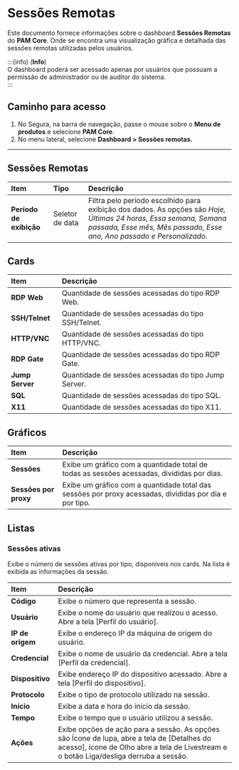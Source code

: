 # Sessões Remotas

Este documento fornece informações sobre o dashboard **Sessões Remotas** do **PAM Core**. Onde se encontra uma visualização gráfica e detalhada das sessões remotas utilizadas pelos usuários.

:::(info) (**Info**)  
O dashboard poderá ser acessado apenas por usuários que possuam a permissão de administrador ou de auditor do sistema.  
:::

## Caminho para acesso
1. No Segura, na barra de navegação, passe o mouse sobre o **Menu de produtos** e selecione **PAM Core**.  
2. No menu lateral, selecione **Dashboard > Sessões remotas.**

---
## Sessões Remotas

| **Item** | **Tipo** | **Descrição** |
| :---- | :---- | :---- |
| **Período de exibição** | Seletor de data | Filtra pelo período escolhido para exibição dos dados. As opções são *Hoje, Últimas 24 horas, Essa semana, Semana passada, Esse mês, Mês passado, Esse ano, Ano passado e Personalizado*. |

## Cards

| **Item** | **Descrição** |
| :---- | :---- |
| **RDP Web** | Quantidade de sessões acessadas do tipo RDP Web. |
| **SSH/Telnet** | Quantidade de sessões acessadas do tipo SSH/Telnet. |
| **HTTP/VNC** | Quantidade de sessões acessadas do tipo HTTP/VNC. |
| **RDP Gate** | Quantidade de sessões acessadas do tipo RDP Gate. |
| **Jump Server** | Quantidade de sessões acessadas do tipo Jump Server. |
| **SQL** | Quantidade de sessões acessadas do tipo SQL. |
| **X11** | Quantidade de sessões acessadas do tipo X11. |

## Gráficos

| **Item** | **Descrição** |
| :---- | :---- |
| **Sessões** | Exibe um gráfico com a quantidade total de todas as sessões acessadas, divididas por dias. |
| **Sessões por proxy** | Exibe um gráfico com a quantidade total das sessões por proxy acessadas, divididas por dia e por tipo. |

## Listas  

### Sessões ativas  
Exibe o número de sessões ativas por tipo, disponíveis nos cards. Na lista é exibida as informações da sessão.

| **Item** | **Descrição** |
| :---- | :---- |
| **Código** | Exibe o número que representa a sessão. |
| **Usuário** | Exibe o nome do usuário que realizou o acesso. Abre a tela [Perfil do usuário]. |
| **IP de origem** | Exibe o endereço IP da máquina de origem do usuário. |
| **Credencial** | Exibe o nome de usuário da credencial. Abre a tela [Perfil da credencial]. |
| **Dispositivo** | Exibe endereço IP do dispositivo acessado. Abre a tela [Perfil do dispositivo]. |
| **Protocolo** | Exibe o tipo de protocolo utilizado na sessão. |
| **Início** | Exibe a data e hora do início da sessão. |
| **Tempo** | Exibe o tempo que o usuário utilizou a sessão. |
| **Ações** | Exibe opções de ação para a sessão. As opções são Ícone de lupa, abre a tela de [Detalhes do acesso], ícone de Olho abre a tela de Livestream e o botão Liga/desliga derruba a sessão. |